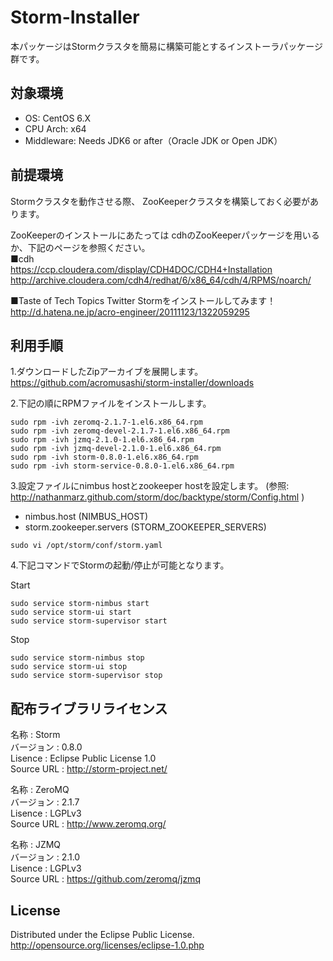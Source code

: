 # Storm-Installer

本パッケージはStormクラスタを簡易に構築可能とするインストーラパッケージ群です。

## 対象環境

* OS: CentOS 6.X
* CPU Arch: x64
* Middleware: Needs JDK6 or after（Oracle JDK or Open JDK）


## 前提環境

Stormクラスタを動作させる際、
ZooKeeperクラスタを構築しておく必要があります。

ZooKeeperのインストールにあたっては
cdhのZooKeeperパッケージを用いるか、下記のページを参照ください。  
  ■cdh  
  https://ccp.cloudera.com/display/CDH4DOC/CDH4+Installation  
  http://archive.cloudera.com/cdh4/redhat/6/x86_64/cdh/4/RPMS/noarch/  

  ■Taste of Tech Topics Twitter Stormをインストールしてみます！  
  http://d.hatena.ne.jp/acro-engineer/20111123/1322059295  


## 利用手順

1.ダウンロードしたZipアーカイブを展開します。  
  https://github.com/acromusashi/storm-installer/downloads  

2.下記の順にRPMファイルをインストールします。
```
sudo rpm -ivh zeromq-2.1.7-1.el6.x86_64.rpm  
sudo rpm -ivh zeromq-devel-2.1.7-1.el6.x86_64.rpm  
sudo rpm -ivh jzmq-2.1.0-1.el6.x86_64.rpm  
sudo rpm -ivh jzmq-devel-2.1.0-1.el6.x86_64.rpm  
sudo rpm -ivh storm-0.8.0-1.el6.x86_64.rpm  
sudo rpm -ivh storm-service-0.8.0-1.el6.x86_64.rpm  
```

3.設定ファイルにnimbus hostとzookeeper hostを設定します。
  (参照: http://nathanmarz.github.com/storm/doc/backtype/storm/Config.html )  
* nimbus.host             (NIMBUS_HOST)
* storm.zookeeper.servers (STORM_ZOOKEEPER_SERVERS)
```
sudo vi /opt/storm/conf/storm.yaml
```

4.下記コマンドでStormの起動/停止が可能となります。

Start
```
sudo service storm-nimbus start  
sudo service storm-ui start  
sudo service storm-supervisor start  
```

Stop
```
sudo service storm-nimbus stop  
sudo service storm-ui stop  
sudo service storm-supervisor stop  
```

## 配布ライブラリライセンス

名称       : Storm  
バージョン : 0.8.0  
Lisence    : Eclipse Public License 1.0  
Source URL : http://storm-project.net/  

名称       : ZeroMQ  
バージョン : 2.1.7  
Lisence    : LGPLv3  
Source URL : http://www.zeromq.org/  

名称       : JZMQ  
バージョン : 2.1.0  
Lisence    : LGPLv3  
Source URL : https://github.com/zeromq/jzmq  


## License

Distributed under the Eclipse Public License.  
http://opensource.org/licenses/eclipse-1.0.php

